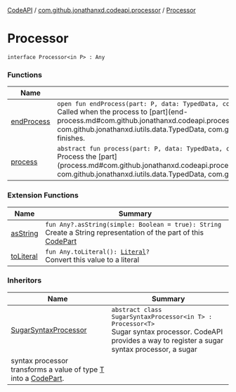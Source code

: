 [CodeAPI](../../index.md) / [com.github.jonathanxd.codeapi.processor](../index.md) / [Processor](.)

# Processor

`interface Processor<in P> : Any`

### Functions

| Name | Summary |
|---|---|
| [endProcess](end-process.md) | `open fun endProcess(part: P, data: TypedData, codeProcessor: `[`CodeProcessor`](../-code-processor/index.md)`<*>): Unit`<br>Called when the process to [part](end-process.md#com.github.jonathanxd.codeapi.processor.Processor$endProcess(com.github.jonathanxd.codeapi.processor.Processor.P, com.github.jonathanxd.iutils.data.TypedData, com.github.jonathanxd.codeapi.processor.ProcessorManager((kotlin.Any)))/part) finishes. |
| [process](process.md) | `abstract fun process(part: P, data: TypedData, codeProcessor: `[`CodeProcessor`](../-code-processor/index.md)`<*>): Unit`<br>Process the [part](process.md#com.github.jonathanxd.codeapi.processor.Processor$process(com.github.jonathanxd.codeapi.processor.Processor.P, com.github.jonathanxd.iutils.data.TypedData, com.github.jonathanxd.codeapi.processor.ProcessorManager((kotlin.Any)))/part). |

### Extension Functions

| Name | Summary |
|---|---|
| [asString](../../com.github.jonathanxd.codeapi.util/kotlin.-any/as-string.md) | `fun Any?.asString(simple: Boolean = true): String`<br>Create a String representation of the part of this [CodePart](../../com.github.jonathanxd.codeapi/-code-part/index.md) |
| [toLiteral](../../com.github.jonathanxd.codeapi.util.conversion/kotlin.-any/to-literal.md) | `fun Any.toLiteral(): `[`Literal`](../../com.github.jonathanxd.codeapi.literal/-literal/index.md)`?`<br>Convert this value to a literal |

### Inheritors

| Name | Summary |
|---|---|
| [SugarSyntaxProcessor](../../com.github.jonathanxd.codeapi.sugar/-sugar-syntax-processor/index.md) | `abstract class SugarSyntaxProcessor<in T> : Processor<T>`<br>Sugar syntax processor. CodeAPI provides a way to register a sugar syntax processor, a sugar
syntax processor transforms a value of type [T](#) into a [CodePart](../../com.github.jonathanxd.codeapi/-code-part/index.md). |
